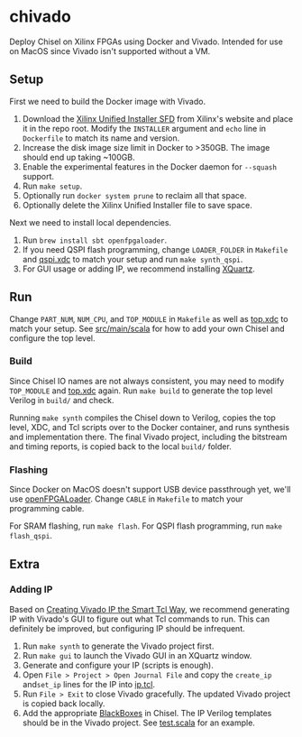 # chivado

Deploy Chisel on Xilinx FPGAs using Docker and Vivado. Intended for use on MacOS since Vivado isn't supported without a VM.

## Setup

First we need to build the Docker image with Vivado.

1. Download the [Xilinx Unified Installer SFD](https://www.xilinx.com/support/download.html) from Xilinx's website and place it in the repo root. Modify the `INSTALLER` argument and `echo` line in `Dockerfile` to match its name and version.
1. Increase the disk image size limit in Docker to >350GB. The image should end up taking ~100GB.
1. Enable the experimental features in the Docker daemon for `--squash` support.
1. Run `make setup`.
1. Optionally run `docker system prune` to reclaim all that space.
1. Optionally delete the Xilinx Unified Installer file to save space.

Next we need to install local dependencies.

1. Run `brew install sbt openfpgaloader`.
1. If you need QSPI flash programming, change `LOADER_FOLDER` in `Makefile` and [qspi.xdc](src/main/script/qspi.xdc) to match your setup and run `make synth_qspi`.
1. For GUI usage or adding IP, we recommend installing [XQuartz](https://www.xquartz.org).

## Run

Change `PART_NUM`, `NUM_CPU`, and `TOP_MODULE` in `Makefile` as well as [top.xdc](src/main/script/top.xdc) to match your setup. See [src/main/scala](src/main/scala) for how to add your own Chisel and configure the top level.

### Build

Since Chisel IO names are not always consistent, you may need to modify `TOP_MODULE` and [top.xdc](src/main/script/top.xdc) again. Run `make build` to generate the top level Verilog in `build/` and check.

Running `make synth` compiles the Chisel down to Verilog, copies the top level, XDC, and Tcl scripts over to the Docker container, and runs synthesis and implementation there. The final Vivado project, including the bitstream and timing reports, is copied back to the local `build/` folder.

### Flashing

Since Docker on MacOS doesn't support USB device passthrough yet, we'll use [openFPGALoader](https://github.com/trabucayre/openFPGALoader). Change `CABLE` in `Makefile` to match your programming cable.

For SRAM flashing, run `make flash`. For QSPI flash programming, run `make flash_qspi`.

## Extra

### Adding IP

Based on [Creating Vivado IP the Smart Tcl Way](https://grittyengineer.com/creating-vivado-ip-the-smart-tcl-way/), we recommend generating IP with Vivado's GUI to figure out what Tcl commands to run. This can definitely be improved, but configuring IP should be infrequent.

1. Run `make synth` to generate the Vivado project first.
1. Run `make gui` to launch the Vivado GUI in an XQuartz window.
1. Generate and configure your IP (scripts is enough).
1. Open `File > Project > Open Journal File` and copy the `create_ip` and`set_ip` lines for the IP into [ip.tcl](src/main/script/ip.tcl).
1. Run `File > Exit` to close Vivado gracefully. The updated Vivado project is copied back locally.
1. Add the appropriate [BlackBoxes](https://www.chisel-lang.org/chisel3/docs/explanations/blackboxes.html) in Chisel. The IP Verilog templates should be in the Vivado project. See [test.scala](src/main/scala/test/test.scala) for an example.
